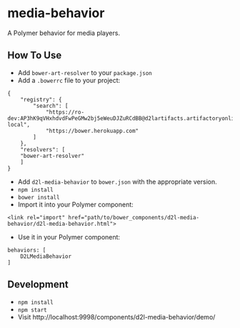 # media-behavior

A Polymer behavior for media players.

## How To Use

* Add `bower-art-resolver` to your `package.json`
* Add a `.bowerrc` file to your project:
```
{
	"registry": {
		"search": [
			"https://ro-dev:AP3hK9qVHxhdvdFwPeGMw2bj5eWeuDJZuRCdBB@d2lartifacts.artifactoryonline.com/d2lartifacts/api/bower/bower-local",
			"https://bower.herokuapp.com"
  		]
	},
	"resolvers": [
  	"bower-art-resolver"
	]
}
```
* Add `d2l-media-behavior` to `bower.json` with the appropriate version.
* `npm install`
* `bower install`
* Import it into your Polymer component: 
```
<link rel="import" href="path/to/bower_components/d2l-media-behavior/d2l-media-behavior.html">
```
* Use it in your Polymer component:
```
behaviors: [
	D2LMediaBehavior
]
```

## Development

* `npm install`
* `npm start`
* Visit http://localhost:9998/components/d2l-media-behavior/demo/
